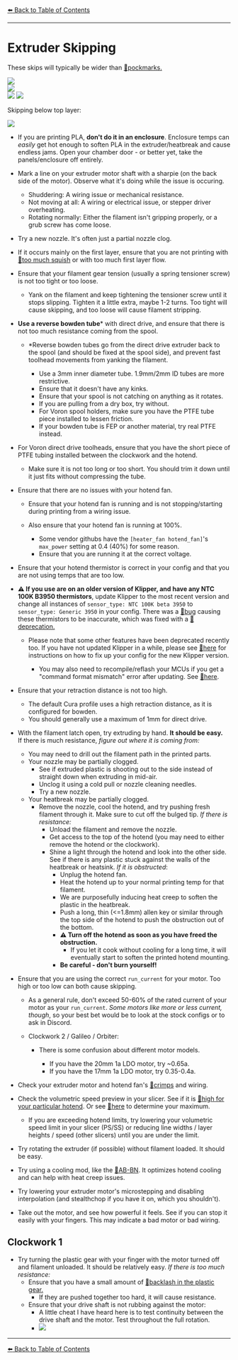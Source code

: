 [:arrow_left: Back to Table of Contents](/README.md)

---
# Extruder Skipping
These skips will typically be wider than [:page_facing_up:pockmarks.](/articles/troubleshooting/pockmarks.md)

![](/images/troubleshooting/extruder_skipping/ExtruderSkips-4.png)\
![](/images/troubleshooting/extruder_skipping/ExtruderSkips-1.png)\
![](/images/troubleshooting/extruder_skipping/ExtruderSkips-2.png)
![](/images/troubleshooting/extruder_skipping/ExtruderSkips-3.png)

Skipping below top layer:

![](/images/troubleshooting/extruder_skipping/ExtruderSkips-5.png)

- If you are printing PLA, **don't do it in an enclosure**. Enclosure temps can *easily* get hot enough to soften PLA in the extruder/heatbreak and cause endless jams. Open your chamber door - or better yet, take the panels/enclosure off entirely.

- Mark a line on your extruder motor shaft with a sharpie (on the back side of the motor). Observe what it's doing while the issue is occuring.
    - Shuddering: A wiring issue or mechanical resistance.
    - Not moving at all: A wiring or electrical issue, or stepper driver overheating.
    - Rotating normally: Either the filament isn't gripping properly, or a grub screw has come loose.
- Try a new nozzle. It's often just a partial nozzle clog.

- If it occurs mainly on the first layer, ensure that you are not printing with [:page_facing_up:too much squish](/articles/first_layer_squish.md) or with too much first layer flow.
- Ensure that your filament gear tension (usually a spring tensioner screw) is not too tight or too loose.
    - Yank on the filament and keep tightening the tensioner screw until it stops slipping. Tighten it a little extra, maybe 1-2 turns. Too tight will cause skipping, and too loose will cause filament stripping.
- **Use a reverse bowden tube*** with direct drive, and ensure that there is not too much resistance coming from the spool.
    - *Reverse bowden tubes go from the direct drive extruder back to the spool (and should be fixed at the spool side), and prevent fast toolhead movements from yanking the filament.
    
        - Use a 3mm inner diameter tube. 1.9mm/2mm ID tubes are more restrictive.
        - Ensure that it doesn't have any kinks.
        - Ensure that your spool is not catching on anything as it rotates. 
        - If you are pulling from a dry box, try without.
        - For Voron spool holders, make sure you have the PTFE tube piece installed to lessen friction.
        - If your bowden tube is FEP or another material, try real PTFE instead.
- For Voron direct drive toolheads, ensure that you have the short piece of PTFE tubing installed between the clockwork and the hotend. 
    - Make sure it is not too long or too short. You should trim it down until it just fits without compressing the tube.
- Ensure that there are no issues with your hotend fan.
    - Ensure that your hotend fan is running and is not stopping/starting during printing from a wiring issue.
    - Also ensure that your hotend fan is running at 100%. 

        - Some vendor githubs have the `[heater_fan hotend_fan]`'s `max_power` setting at 0.4 (40%) for some    reason.
        - Ensure that you are running it at the correct voltage.
- Ensure that your hotend thermistor is correct in your config and that you are not using temps that are too    low.
- **:warning: If you use are on an older version of Klipper, and have any NTC 100K B3950 thermistors**, update Klipper to the most recent version and change all instances of `sensor_type: NTC 100K beta 3950` to `sensor_type: Generic 3950` in your config. There was a [:page_facing_up:bug](https://github.com/Klipper3d/klipper/issues/4054) causing these thermistors to be inaccurate, which was fixed with a [:page_facing_up:deprecation.](https://github.com/Klipper3d/klipper/pull/4859)

    - Please note that some other features have been deprecated recently too. If you have not updated Klipper in a while, please see [:page_facing_up:here](https://gist.github.com/FHeilmann/a8097b3e908e85de7255bbe6246ddfd5) for instructions on how to fix up your config for the new Klipper version. 

        - You may also need to recompile/reflash your MCUs if you get a "command format mismatch" error after updating. See [:page_facing_up:here](/articles/troubleshooting/command_format_mismatch.md).

- Ensure that your retraction distance is not too high. 
    - The default Cura profile uses a high retraction distance, as it is configured for bowden. 
    - You should generally use a maximum of 1mm for direct drive.
- With the filament latch open, try extruding by hand. **It should be easy.** \
If there is much resistance, *figure out where it is coming from:*
    - You may need to drill out the filament path in the printed parts.
    - Your nozzle may be partially clogged. 
        - See if extruded plastic is shooting out to the side instead of straight down when extruding in mid-air.
        - Unclog it using a cold pull or nozzle cleaning needles.
        - Try a new nozzle.
    - Your heatbreak may be partially clogged. 
        - Remove the nozzle, cool the hotend, and try pushing fresh filament through it. Make sure to cut off the bulged tip. *If there is resistance:*
            - Unload the filament and remove the nozzle.
            - Get access to the top of the hotend (you may need to either remove the hotend or the clockwork).
            - Shine a light through the hotend and look into the other side. See if there is any plastic stuck against the walls of the heatbreak or heatsink. *If it is obstructed*: 
                - Unplug the hotend fan.
                - Heat the hotend up to your normal printing temp for that filament.
                - We are purposefully inducing heat creep to soften the plastic in the heatbreak.
                - Push a long, thin (<=1.8mm) allen key or similar through the top side of the hotend to push the obstruction out of the bottom.
                - **:warning: Turn off the hotend as soon as you have freed the obstruction.**
                    - If you let it cook without cooling for a long time, it will eventually start to soften the printed hotend mounting.
                - **Be careful - don't burn yourself!**

- Ensure that you are using the correct `run_current` for your motor. Too high or too low can both cause skipping.
    - As a general rule, don't exceed 50-60% of the rated current of your motor as your `run_current`. *Some motors like more or less current, though*, so your best bet would be to look at the stock configs or to ask in Discord.
    - Clockwork 2 / Galileo / Orbiter:

        - There is some confusion about different motor models. 

            - If you have the 20mm 1a LDO motor, try ~0.65a. 
            - If you have the 17mm 1a LDO motor, try 0.35-0.4a.
- Check your extruder motor and hotend fan's [:page_facing_up:crimps](/articles/troubleshooting/crimps.md) and wiring.
- Check the volumetric speed preview in your slicer. See if it is [:page_facing_up:high for your particular hotend](/articles/determining_max_volumetric_flow_rate.md#approximate-values). Or see [:page_facing_up:here](/articles/determining_max_volumetric_flow_rate.md) to determine your maximum.
    - If you are exceeding hotend limits, try lowering your volumetric speed limit in your slicer (PS/SS) or reducing line widths / layer heights / speed (other slicers) until you are under the limit.
- Try rotating the extruder (if possible) without filament loaded. It should be easy.
- Try using a cooling mod, like the [:page_facing_up:AB-BN](https://github.com/VoronDesign/VoronUsers/tree/master/printer_mods/Badnoob/AB-BN). It optimizes hotend cooling and can help with heat creep issues.
- Try lowering your extruder motor's microstepping and disabling interpolation (and stealthchop if you have it on, which you shouldn't).
- Take out the motor, and see how powerful it feels. See if you can stop it easily with your fingers. This may indicate a bad motor or bad wiring.
## Clockwork 1
- Try turning the plastic gear with your finger with the motor turned off and filament unloaded. It should be relatively easy. *If there is too much resistance:* 
    - Ensure that you have a small amount of [:page_facing_up:backlash in the plastic gear.](/articles/troubleshooting/extrusion_patterns.md)
        - If they are pushed together too hard, it will cause resistance.
    - Ensure that your drive shaft is not rubbing against the motor:
        - A little cheat I have heard here is to test continuity between the drive shaft and the motor. Test throughout the full rotation.
        - ![](/images/troubleshooting/extruder_skipping/ExtruderSkips-Clearance.png)

---

[:arrow_left: Back to Table of Contents](/README.md)